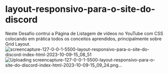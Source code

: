 # layout-responsivo-para-o-site-do-discord
Neste Desafio contrui a Página de Listagem de vídeos no YouTube com CSS colocando em prática todos os conceitos aprendidos, principalmente sobre Grid Layout.
![screencapture-127-0-0-1-5500-layout-responsivo-para-o-site-do-discord-index-html-2023-10-09-15_08_51](https://github.com/ArthurDuarteBolivar/layout-responsivo-para-o-site-do-discord/assets/106353901/17c4a32a-180e-477a-a6d9-abdabed8ef22)
![Uploading screencapture-127-0-0-1-5500-layout-responsivo-para-o-site-do-discord-index-html-2023-10-09-15_09_24.png…]()
